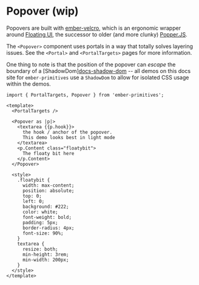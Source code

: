 # Popover (wip)

Popovers are built with [ember-velcro][gh-e-velcro], which is an ergonomic wrapper around [Floating UI][docs-floating], the successor to older (and more clunky) [Popper.JS][docs-popper]. 


<!--
The goal of a popover is to provide additional behavioral functionality to make interacting with floaty bits easier easier:
- focus trapping (TODO)
- focus returning (TODO) 
-->

The `<Popover>` component uses portals in a way that totally solves layering issues. See the `<Portal>` and `<PortalTargets>` pages for more information.

One thing to note is that the position of the popover can _escape_ the boundary of a [ShadowDom][docs-shadow-dom](https://developer.mozilla.org/en-US/docs/Web/API/Web_components/Using_shadow_DOM) -- all demos on this docs site for `ember-primitives` use a `ShadowDom` to allow for isolated CSS usage within the demos.

[gh-e-velcro]: https://github.com/CrowdStrike/ember-velcro
[docs-floating]: https://floating-ui.com/
[docs-popper]: https://popper.js.org/


```gjs live preview
import { PortalTargets, Popover } from 'ember-primitives';

<template>
  <PortalTargets />

  <Popover as |p|>
    <textarea {{p.hook}}>
      the hook / anchor of the popover.
      This demo looks best in light mode
    </textarea>
    <p.Content class="floatybit">
      The floaty bit here
    </p.Content>
  </Popover>

  <style>
    .floatybit {
      width: max-content;
      position: absolute;
      top: 0;
      left: 0;
      background: #222;
      color: white;
      font-weight: bold;
      padding: 5px;
      border-radius: 4px;
      font-size: 90%;
    }
    textarea {
      resize: both;
      min-height: 3rem;
      min-width: 200px;
    }
  </style>
</template>
```

